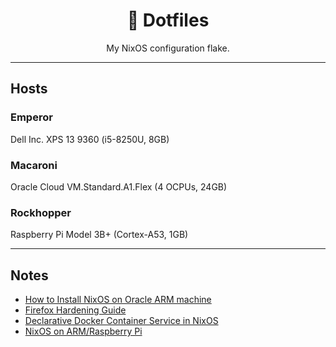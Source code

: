 <div align="center">
<h1>🐧 Dotfiles</h1>
My NixOS configuration flake.
</div>

---

## Hosts

### Emperor

Dell Inc. XPS 13 9360 (i5-8250U, 8GB)

### Macaroni

Oracle Cloud VM.Standard.A1.Flex (4 OCPUs, 24GB)

### Rockhopper

Raspberry Pi Model 3B+ (Cortex-A53, 1GB)

---

## Notes

 - [How to Install NixOS on Oracle ARM machine](https://blog.digitalimmigrants.org/deploy-nixos-on-oracle-arm-machines/)
 - [Firefox Hardening Guide](https://brainfucksec.github.io/firefox-hardening-guide)
 - [Declarative Docker Container Service in NixOS](https://www.breakds.org/post/declarative-docker-in-nixos/)
 - [NixOS on ARM/Raspberry Pi](https://nixos.wiki/wiki/NixOS_on_ARM/Raspberry_Pi)

